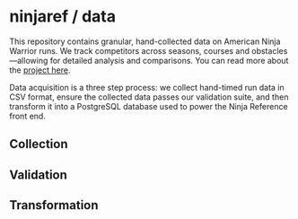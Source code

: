 # ninjaref / data

This repository contains granular, hand-collected data on American Ninja Warrior runs. We track competitors across seasons, courses and obstacles&mdash;allowing for detailed analysis and comparisons. You can read more about the [project here](https://jdkato.github.io/2016/12/21/anw7-a-look-back-at-an-historic-season.html).

Data acquisition is a three step process: we collect hand-timed run data in CSV format, ensure the collected data passes our validation suite, and then transform it into a PostgreSQL database used to power the Ninja Reference front end.

## Collection

## Validation

## Transformation
